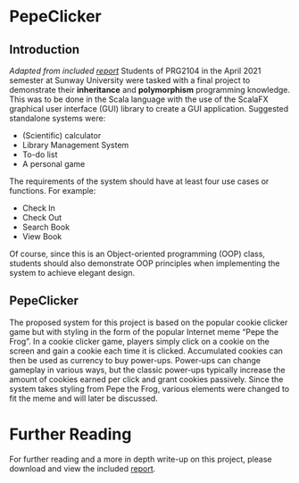 # PepeClicker
## Introduction
_Adapted from included [report](https://github.com/PScoriae/PepeClicker/blob/master/pepeclicker_report.pdf)_
Students of PRG2104 in the April 2021 semester at Sunway University were tasked with a final project to demonstrate their **inheritance** and **polymorphism** programming knowledge. This was to be done in the Scala language with the use of the ScalaFX graphical user interface (GUI) library to create a GUI application.
Suggested standalone systems were:
- (Scientific) calculator
- Library Management System
- To-do list
- A personal game

The requirements of the system should have at least four use cases or functions. For example:
- Check In
- Check Out
- Search Book
- View Book

Of course, since this is an Object-oriented programming (OOP) class, students should also demonstrate OOP principles when implementing the system to achieve elegant design.

## PepeClicker
The proposed system for this project is based on the popular cookie clicker game but with styling in the form of the popular Internet meme “Pepe the Frog”. In a cookie clicker game, players simply click on a cookie on the screen and gain a cookie each time it is clicked. Accumulated cookies can then be used as currency to buy power-ups. Power-ups can change gameplay in various ways, but the classic power-ups typically increase the amount of cookies earned per click and grant cookies passively. Since the system takes styling from Pepe the Frog, various elements were changed to fit the meme and will later be discussed.

# Further Reading
For further reading and a more in depth write-up on this project, please download and view the included [report](https://github.com/PScoriae/PepeClicker/blob/master/pepeclicker_report.pdf).
